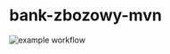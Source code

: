 # bank-zbozowy-mvn
![example workflow](https://github.com/czarnobylu/bank-zbozowy-mvn/actions/workflows/ci.yml/badge.svg)
